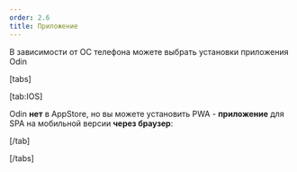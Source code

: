 ```yaml
---
order: 2.6
title: Приложение
---
```


В зависимости от ОС телефона можете выбрать установки приложения Odin



[tabs]

[tab:IOS]

Odin **нет** в AppStore, но вы можете установить PWA - **приложение** для SPA на мобильной версии **через браузер**:

[/tab]

[/tabs]

## 


